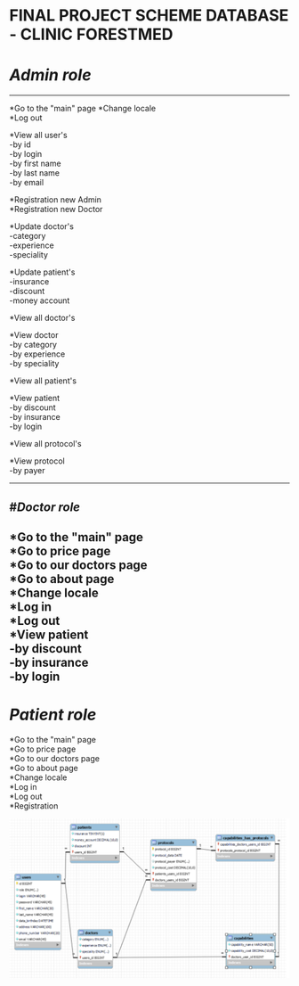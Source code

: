 #  FINAL PROJECT SCHEME DATABASE - CLINIC FORESTMED
#  _Admin role_
___
*Go to the "main" page 
*Change locale  
*Log out  

*View all user's  
-by id  
-by login  
-by first name  
-by last name  
-by email  

*Registration new Admin  
*Registration new Doctor  

*Update doctor's  
-category  
-experience  
-speciality  

*Update patient's   
-insurance  
-discount  
-money account  

*View all doctor's  

*View doctor  
-by category  
-by experience  
-by speciality  

*View all patient's  

*View patient  
-by discount  
-by insurance  
-by login  
  
*View all protocol's  

*View protocol   
-by payer  
___
#_Doctor role_
---
*Go to the "main" page  
*Go to price page  
*Go to our doctors page  
*Go to about page  
*Change locale   
*Log in  
*Log out  
*View patient    
-by discount  
-by insurance  
-by login
---
#  _Patient role_
*Go to the "main" page  
*Go to price page  
*Go to our doctors page  
*Go to about page  
*Change locale  
*Log in  
*Log out  
*Registration  

![CLINIC SCHEME](medicine.png)

